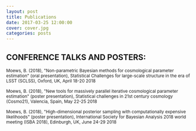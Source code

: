 ```yaml
---
layout: post
title: Publications
date: 2017-03-25 12:00:00
cover: cover.jpg
categories: posts
---
```


## CONFERENCE TALKS AND POSTERS:

<small>Moews, B. (2018), "Non-parametric Bayesian methods for cosmological parameter estimation" (oral presentation), Statistical Challenges for large-scale structure in the era of LSST (SCLSS), Oxford, UK, April 18-20 2018</small>

<small>Moews, B. (2018), "New tools for massively parallel iterative cosmological parameter estimation" (poster presentation), Statistical challenges in 21st century cosmology (Cosmo21), Valencia, Spain, May 22-25 2018</small>

<small>Moews, B. (2018), "High-dimensional posterior sampling with computationally expensive likelihoods" (poster presentation), International Society for Bayesian Analysis 2018 world meeting (ISBA 2018), Edinburgh, UK, June 24-29 2018</small>
